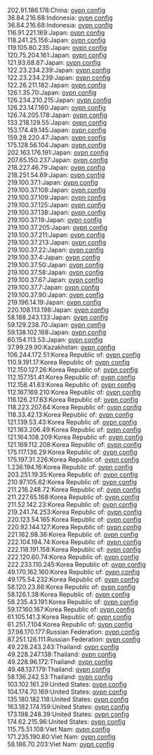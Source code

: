 202.91.186.178:China: [ovpn config](vpn/202_91_186_178.ovpn)  
36.84.216.68:Indonesia: [ovpn config](vpn/36_84_216_68.ovpn)  
36.84.216.68:Indonesia: [ovpn config](vpn/36_84_216_68.ovpn)  
116.91.221.169:Japan: [ovpn config](vpn/116_91_221_169.ovpn)  
118.241.25.156:Japan: [ovpn config](vpn/118_241_25_156.ovpn)  
119.105.80.235:Japan: [ovpn config](vpn/119_105_80_235.ovpn)  
120.75.204.161:Japan: [ovpn config](vpn/120_75_204_161.ovpn)  
121.93.68.87:Japan: [ovpn config](vpn/121_93_68_87.ovpn)  
122.23.234.239:Japan: [ovpn config](vpn/122_23_234_239.ovpn)  
122.23.234.239:Japan: [ovpn config](vpn/122_23_234_239.ovpn)  
122.26.211.182:Japan: [ovpn config](vpn/122_26_211_182.ovpn)  
126.1.35.70:Japan: [ovpn config](vpn/126_1_35_70.ovpn)  
126.234.210.215:Japan: [ovpn config](vpn/126_234_210_215.ovpn)  
126.23.147.160:Japan: [ovpn config](vpn/126_23_147_160.ovpn)  
126.74.205.178:Japan: [ovpn config](vpn/126_74_205_178.ovpn)  
133.218.129.55:Japan: [ovpn config](vpn/133_218_129_55.ovpn)  
153.174.49.145:Japan: [ovpn config](vpn/153_174_49_145.ovpn)  
159.28.220.47:Japan: [ovpn config](vpn/159_28_220_47.ovpn)  
175.128.56.104:Japan: [ovpn config](vpn/175_128_56_104.ovpn)  
202.163.176.191:Japan: [ovpn config](vpn/202_163_176_191.ovpn)  
207.65.150.237:Japan: [ovpn config](vpn/207_65_150_237.ovpn)  
218.227.46.79:Japan: [ovpn config](vpn/218_227_46_79.ovpn)  
218.251.54.69:Japan: [ovpn config](vpn/218_251_54_69.ovpn)  
219.100.37.1:Japan: [ovpn config](vpn/219_100_37_1.ovpn)  
219.100.37.108:Japan: [ovpn config](vpn/219_100_37_108.ovpn)  
219.100.37.109:Japan: [ovpn config](vpn/219_100_37_109.ovpn)  
219.100.37.125:Japan: [ovpn config](vpn/219_100_37_125.ovpn)  
219.100.37.138:Japan: [ovpn config](vpn/219_100_37_138.ovpn)  
219.100.37.19:Japan: [ovpn config](vpn/219_100_37_19.ovpn)  
219.100.37.205:Japan: [ovpn config](vpn/219_100_37_205.ovpn)  
219.100.37.211:Japan: [ovpn config](vpn/219_100_37_211.ovpn)  
219.100.37.213:Japan: [ovpn config](vpn/219_100_37_213.ovpn)  
219.100.37.22:Japan: [ovpn config](vpn/219_100_37_22.ovpn)  
219.100.37.4:Japan: [ovpn config](vpn/219_100_37_4.ovpn)  
219.100.37.50:Japan: [ovpn config](vpn/219_100_37_50.ovpn)  
219.100.37.58:Japan: [ovpn config](vpn/219_100_37_58.ovpn)  
219.100.37.67:Japan: [ovpn config](vpn/219_100_37_67.ovpn)  
219.100.37.7:Japan: [ovpn config](vpn/219_100_37_7.ovpn)  
219.100.37.90:Japan: [ovpn config](vpn/219_100_37_90.ovpn)  
219.196.14.19:Japan: [ovpn config](vpn/219_196_14_19.ovpn)  
220.108.113.198:Japan: [ovpn config](vpn/220_108_113_198.ovpn)  
58.188.243.133:Japan: [ovpn config](vpn/58_188_243_133.ovpn)  
59.129.238.70:Japan: [ovpn config](vpn/59_129_238_70.ovpn)  
59.138.102.168:Japan: [ovpn config](vpn/59_138_102_168.ovpn)  
60.154.113.53:Japan: [ovpn config](vpn/60_154_113_53.ovpn)  
37.99.29.90:Kazakhstan: [ovpn config](vpn/37_99_29_90.ovpn)  
106.244.172.51:Korea Republic of: [ovpn config](vpn/106_244_172_51.ovpn)  
110.9.191.17:Korea Republic of: [ovpn config](vpn/110_9_191_17.ovpn)  
112.150.127.26:Korea Republic of: [ovpn config](vpn/112_150_127_26.ovpn)  
112.157.151.41:Korea Republic of: [ovpn config](vpn/112_157_151_41.ovpn)  
112.158.41.63:Korea Republic of: [ovpn config](vpn/112_158_41_63.ovpn)  
112.167.169.210:Korea Republic of: [ovpn config](vpn/112_167_169_210.ovpn)  
116.126.217.63:Korea Republic of: [ovpn config](vpn/116_126_217_63.ovpn)  
118.223.207.64:Korea Republic of: [ovpn config](vpn/118_223_207_64.ovpn)  
118.33.42.13:Korea Republic of: [ovpn config](vpn/118_33_42_13.ovpn)  
121.139.53.43:Korea Republic of: [ovpn config](vpn/121_139_53_43.ovpn)  
121.163.206.49:Korea Republic of: [ovpn config](vpn/121_163_206_49.ovpn)  
121.164.108.209:Korea Republic of: [ovpn config](vpn/121_164_108_209.ovpn)  
121.169.112.208:Korea Republic of: [ovpn config](vpn/121_169_112_208.ovpn)  
175.117.136.29:Korea Republic of: [ovpn config](vpn/175_117_136_29.ovpn)  
175.197.31.226:Korea Republic of: [ovpn config](vpn/175_197_31_226.ovpn)  
1.236.194.16:Korea Republic of: [ovpn config](vpn/1_236_194_16.ovpn)  
203.251.19.35:Korea Republic of: [ovpn config](vpn/203_251_19_35.ovpn)  
210.97.105.62:Korea Republic of: [ovpn config](vpn/210_97_105_62.ovpn)  
211.216.248.72:Korea Republic of: [ovpn config](vpn/211_216_248_72.ovpn)  
211.227.65.168:Korea Republic of: [ovpn config](vpn/211_227_65_168.ovpn)  
211.52.142.23:Korea Republic of: [ovpn config](vpn/211_52_142_23.ovpn)  
219.241.74.253:Korea Republic of: [ovpn config](vpn/219_241_74_253.ovpn)  
220.123.54.165:Korea Republic of: [ovpn config](vpn/220_123_54_165.ovpn)  
220.92.144.127:Korea Republic of: [ovpn config](vpn/220_92_144_127.ovpn)  
221.162.98.36:Korea Republic of: [ovpn config](vpn/221_162_98_36.ovpn)  
222.104.194.74:Korea Republic of: [ovpn config](vpn/222_104_194_74.ovpn)  
222.118.191.158:Korea Republic of: [ovpn config](vpn/222_118_191_158.ovpn)  
222.120.60.74:Korea Republic of: [ovpn config](vpn/222_120_60_74.ovpn)  
222.233.110.245:Korea Republic of: [ovpn config](vpn/222_233_110_245.ovpn)  
49.170.162.160:Korea Republic of: [ovpn config](vpn/49_170_162_160.ovpn)  
49.175.54.232:Korea Republic of: [ovpn config](vpn/49_175_54_232.ovpn)  
58.120.23.86:Korea Republic of: [ovpn config](vpn/58_120_23_86.ovpn)  
58.126.1.38:Korea Republic of: [ovpn config](vpn/58_126_1_38.ovpn)  
58.235.43.191:Korea Republic of: [ovpn config](vpn/58_235_43_191.ovpn)  
59.17.160.167:Korea Republic of: [ovpn config](vpn/59_17_160_167.ovpn)  
61.105.141.3:Korea Republic of: [ovpn config](vpn/61_105_141_3.ovpn)  
61.251.7.104:Korea Republic of: [ovpn config](vpn/61_251_7_104.ovpn)  
37.98.170.177:Russian Federation: [ovpn config](vpn/37_98_170_177.ovpn)  
87.251.126.111:Russian Federation: [ovpn config](vpn/87_251_126_111.ovpn)  
49.228.243.243:Thailand: [ovpn config](vpn/49_228_243_243.ovpn)  
49.228.247.138:Thailand: [ovpn config](vpn/49_228_247_138.ovpn)  
49.228.96.172:Thailand: [ovpn config](vpn/49_228_96_172.ovpn)  
49.48.137.179:Thailand: [ovpn config](vpn/49_48_137_179.ovpn)  
58.136.242.53:Thailand: [ovpn config](vpn/58_136_242_53.ovpn)  
103.102.161.29:United States: [ovpn config](vpn/103_102_161_29.ovpn)  
104.174.70.169:United States: [ovpn config](vpn/104_174_70_169.ovpn)  
135.180.182.118:United States: [ovpn config](vpn/135_180_182_118.ovpn)  
163.182.174.159:United States: [ovpn config](vpn/163_182_174_159.ovpn)  
173.198.248.39:United States: [ovpn config](vpn/173_198_248_39.ovpn)  
174.62.215.96:United States: [ovpn config](vpn/174_62_215_96.ovpn)  
115.75.51.108:Viet Nam: [ovpn config](vpn/115_75_51_108.ovpn)  
171.235.190.80:Viet Nam: [ovpn config](vpn/171_235_190_80.ovpn)  
58.186.70.203:Viet Nam: [ovpn config](vpn/58_186_70_203.ovpn)  
